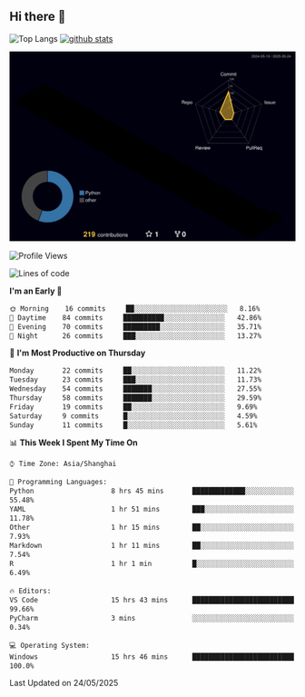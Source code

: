## Hi there 👋
<p align="left"> 
  <img alt="Top Langs" height="150px" src="https://github-readme-stats.vercel.app/api/top-langs/?username=Sierraki&layout=compact&show_icons=true&theme=onedark" />
  <a href="https://github.com/Sierraki/LC_Solve">
   <img alt="github stats"height="150px"  src="https://github-readme-stats.vercel.app/api/pin/?username=Sierraki&repo=LC_Solve&theme=onedark&show_icons=true" />
  </a>

![](./profile-3d-contrib/profile-night-rainbow.svg)

<!--START_SECTION:waka-->
![Profile Views](http://img.shields.io/badge/Profile%20Views-1-blue)

![Lines of code](https://img.shields.io/badge/From%20Hello%20World%20I%27ve%20Written-1339%20lines%20of%20code-blue)

**I'm an Early 🐤** 

```text
🌞 Morning    16 commits     ██░░░░░░░░░░░░░░░░░░░░░░░   8.16% 
🌆 Daytime    84 commits     ██████████░░░░░░░░░░░░░░░   42.86% 
🌃 Evening    70 commits     █████████░░░░░░░░░░░░░░░░   35.71% 
🌙 Night      26 commits     ███░░░░░░░░░░░░░░░░░░░░░░   13.27%

```
📅 **I'm Most Productive on Thursday** 

```text
Monday       22 commits     ██░░░░░░░░░░░░░░░░░░░░░░░   11.22% 
Tuesday      23 commits     ███░░░░░░░░░░░░░░░░░░░░░░   11.73% 
Wednesday    54 commits     ███████░░░░░░░░░░░░░░░░░░   27.55% 
Thursday     58 commits     ███████░░░░░░░░░░░░░░░░░░   29.59% 
Friday       19 commits     ██░░░░░░░░░░░░░░░░░░░░░░░   9.69% 
Saturday     9 commits      █░░░░░░░░░░░░░░░░░░░░░░░░   4.59% 
Sunday       11 commits     █░░░░░░░░░░░░░░░░░░░░░░░░   5.61%

```


📊 **This Week I Spent My Time On** 

```text
⌚︎ Time Zone: Asia/Shanghai

💬 Programming Languages: 
Python                   8 hrs 45 mins       █████████████░░░░░░░░░░░░   55.48% 
YAML                     1 hr 51 mins        ███░░░░░░░░░░░░░░░░░░░░░░   11.78% 
Other                    1 hr 15 mins        ██░░░░░░░░░░░░░░░░░░░░░░░   7.93% 
Markdown                 1 hr 11 mins        ██░░░░░░░░░░░░░░░░░░░░░░░   7.54% 
R                        1 hr 1 min          █░░░░░░░░░░░░░░░░░░░░░░░░   6.49%

🔥 Editors: 
VS Code                  15 hrs 43 mins      █████████████████████████   99.66% 
PyCharm                  3 mins              ░░░░░░░░░░░░░░░░░░░░░░░░░   0.34%

💻 Operating System: 
Windows                  15 hrs 46 mins      █████████████████████████   100.0%

```


 Last Updated on 24/05/2025
<!--END_SECTION:waka-->

